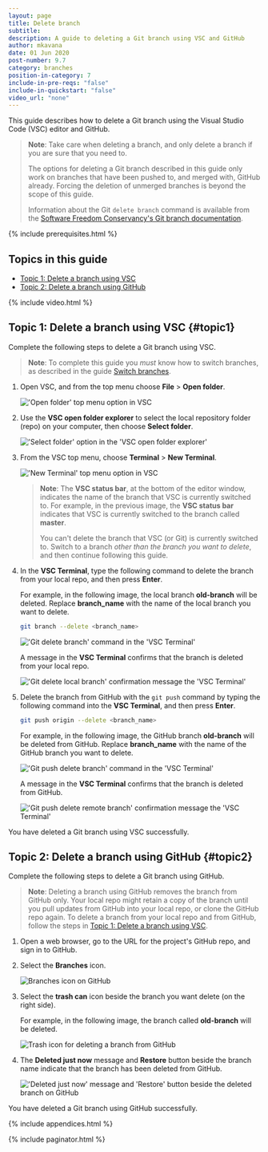 ```yaml
---
layout: page
title: Delete branch
subtitle:
description: A guide to deleting a Git branch using VSC and GitHub
author: mkavana
date: 01 Jun 2020
post-number: 9.7
category: branches
position-in-category: 7
include-in-pre-reqs: "false"
include-in-quickstart: "false"
video_url: "none"
---
```


This guide describes how to delete a Git branch using the Visual Studio Code (VSC) editor and GitHub.

> **Note**: Take care when deleting a branch, and only delete a branch if you are sure that you need to.
>
> The options for deleting a Git branch described in this guide only work on branches that have been pushed to, and merged with, GitHub already. Forcing the deletion of unmerged branches is beyond the scope of this guide.
>
> Information about the Git `delete branch` command is available from the [Software Freedom Conservancy's Git branch documentation](https://git-scm.com/docs/git-branch).
>

{% include prerequisites.html %}

## Topics in this guide

- [Topic 1: Delete a branch using VSC](#topic1)
- [Topic 2: Delete a branch using GitHub](#topic2)

{% include video.html %}

## Topic 1: Delete a branch using VSC {#topic1}

Complete the following steps to delete a Git branch using VSC.

> **Note**: To complete this guide you *must* know how to switch branches, as described in the guide [Switch branches]({{site.baseurl}}//branches/switch-branch.html).

1. Open VSC, and from the top menu choose **File** > **Open folder**.

    !['Open folder' top menu option in VSC](../assets/images/09-branches/delete/del-branch-vsc-001.png)

2. Use the **VSC open folder explorer** to select the local repository folder (repo) on your computer, then choose **Select folder**.

    !['Select folder' option in the 'VSC open folder explorer'](../assets/images/09-branches/delete/del-branch-vsc-002.png)

3. From the VSC top menu, choose **Terminal** > **New Terminal**.

    !['New Terminal' top menu option in VSC](../assets/images/09-branches/delete/del-branch-vsc-003.png)

    > **Note**: The **VSC status bar**, at the bottom of the editor window, indicates the name of the branch that VSC is currently switched to. For example, in the previous image, the **VSC status bar** indicates that VSC is currently switched to the branch called **master**.
    >
    > You can't delete the branch that VSC (or Git) is currently switched to. Switch to a branch *other than the branch you want to delete*, and then continue following this guide.
    >

4. In the **VSC Terminal**, type the following command to delete the branch from your local repo, and then press **Enter**.

    For example, in the following image, the local branch **old-branch** will be deleted. Replace **branch_name** with the name of the local branch you want to delete.

    ```bash
    git branch --delete <branch_name>
    ```

    !['Git delete branch' command in the 'VSC Terminal'](../assets/images/09-branches/delete/del-branch-vsc-004a.png)

    A message in the **VSC Terminal** confirms that the branch is deleted from your local repo.

    !['Git delete local branch' confirmation message the 'VSC Terminal'](../assets/images/09-branches/delete/del-branch-vsc-004b.png)

5. Delete the branch from GitHub with the `git push` command by typing the following command into the **VSC Terminal**, and then press **Enter**.

    ```bash
    git push origin --delete <branch_name>
    ```

    For example, in the following image, the GitHub branch **old-branch** will be deleted from GitHub. Replace **branch_name** with the name of the GitHub branch you want to delete.

    !['Git push delete branch' command in the 'VSC Terminal'](../assets/images/09-branches/delete/del-branch-vsc-005a.png)

    A message in the **VSC Terminal** confirms that the branch is deleted from GitHub.

    !['Git push delete remote branch' confirmation message the 'VSC Terminal'](../assets/images/09-branches/delete/del-branch-vsc-005b.png)

You have deleted a Git branch using VSC successfully.

## Topic 2: Delete a branch using GitHub {#topic2}

Complete the following steps to delete a Git branch using GitHub.

> **Note**: Deleting a branch using GitHub removes the branch from GitHub only. Your local repo might retain a copy of the branch until you pull updates from GitHub into your local repo, or clone the GitHub repo again. To delete a branch from your local repo and from GitHub, follow the steps in [Topic 1: Delete a branch using VSC](#topic1).

1. Open a web browser, go to the URL for the project's GitHub repo, and sign in to GitHub.

2. Select the **Branches** icon.

    ![Branches icon on GitHub](../assets/images/09-branches/delete/del-branch-github-002.png)

3. Select the **trash can** icon beside the branch you want delete (on the right side).

    For example, in the following image, the branch called **old-branch** will be deleted.

    ![Trash icon for deleting a branch from GitHub](../assets/images/09-branches/delete/del-branch-github-003.png)

4. The **Deleted just now** message and **Restore** button beside the branch name indicate that the branch has been deleted from GitHub.

    !['Deleted just now' message and 'Restore' button beside the deleted branch on GitHub](../assets/images/09-branches/delete/del-branch-github-004.png)

You have deleted a Git branch using GitHub successfully.

{% include appendices.html %}

{% include paginator.html %}

